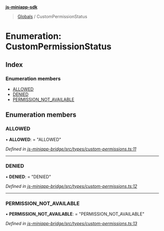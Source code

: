 **[js-miniapp-sdk](../README.md)**

> [Globals](../README.md) / CustomPermissionStatus

# Enumeration: CustomPermissionStatus

## Index

### Enumeration members

* [ALLOWED](custompermissionstatus.md#allowed)
* [DENIED](custompermissionstatus.md#denied)
* [PERMISSION\_NOT\_AVAILABLE](custompermissionstatus.md#permission_not_available)

## Enumeration members

### ALLOWED

•  **ALLOWED**:  = "ALLOWED"

*Defined in [js-miniapp-bridge/src/types/custom-permissions.ts:11](https://github.com/rakutentech/js-miniapp/blob/da5571c/js-miniapp-bridge/src/types/custom-permissions.ts#L11)*

___

### DENIED

•  **DENIED**:  = "DENIED"

*Defined in [js-miniapp-bridge/src/types/custom-permissions.ts:12](https://github.com/rakutentech/js-miniapp/blob/da5571c/js-miniapp-bridge/src/types/custom-permissions.ts#L12)*

___

### PERMISSION\_NOT\_AVAILABLE

•  **PERMISSION\_NOT\_AVAILABLE**:  = "PERMISSION\_NOT\_AVAILABLE"

*Defined in [js-miniapp-bridge/src/types/custom-permissions.ts:13](https://github.com/rakutentech/js-miniapp/blob/da5571c/js-miniapp-bridge/src/types/custom-permissions.ts#L13)*
